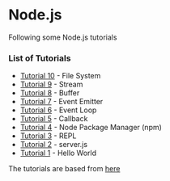 # Node.js

Following some Node.js tutorials
### List of Tutorials
* [Tutorial 10](Tutorial10/) - File System
* [Tutorial 9](Tutorial9/) - Stream
* [Tutorial 8](Tutorial8/) - Buffer
* [Tutorial 7](Tutorial7/) - Event Emitter
* [Tutorial 6](Tutorial6/) - Event Loop
* [Tutorial 5](Tutorial5/) - Callback 
* [Tutorial 4](Tutorial4/) - Node Package Manager (npm)
* [Tutorial 3](Tutorial3/) - REPL
* [Tutorial 2](Tutorial2/) - server.js
* [Tutorial 1](Tutorial1/) - Hello World


The tutorials are based from [here](http://www.tutorialspoint.com/nodejs/index.htm)
